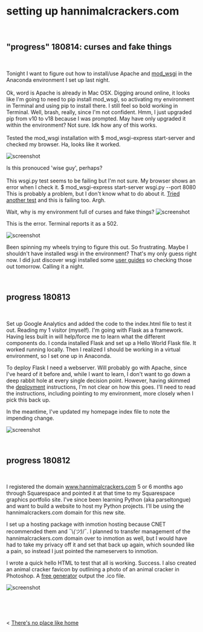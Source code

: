 
# setting up hannimalcrackers.com

&nbsp;
&nbsp;

## "progress" 180814: curses and fake things
&nbsp;

Tonight I want to figure out how to install/use Apache and [mod_wsgi](https://pypi.org/project/mod_wsgi/) in the Anaconda environment I set up last night. <br>
<br>
Ok, word is Apache is already in Mac OSX. Digging around online, it looks like I'm going to need to pip install mod_wsgi, so activating my environment in Terminal and using pip to install there. I still feel so bold working in Terminal. Well, brash, really, since I'm not confident. Hmm, I just upgraded pip from v10 to v18 because I was prompted. May have only upgraded it within the environment? Not sure. Idk how any of this works. <br>
<br>
Tested the mod_wsgi installation with $ mod_wsgi-express start-server and checked my browser. Ha, looks like it worked.

![screenshot](http://hannimalcrackers.github.io/parseltongue/img/mod_wsgi_works.png)

Is this pronouced 'wise guy', perhaps? <br>
<br>
This wsgi.py test seems to be failing but I'm not sure. My browser shows an error when I check it.  $ mod_wsgi-express start-server wsgi.py --port 8080 <br>
This is probably a problem, but I don't know what to do about it. [Tried another test](https://davidhamann.de/2017/08/05/running-flask-with-wsgi-on-macos/) and this is failing too. Argh.
<br>

Wait, why is my environment full of curses and fake things?
![screenshot](http://hannimalcrackers.github.io/parseltongue/img/fakeandcurses.png)

This is the error. Terminal reports it as a 502.

![screenshot](http://hannimalcrackers.github.io/parseltongue/img/fail_180814.png)

Been spinning my wheels trying to figure this out. So frustrating. Maybe I shouldn't have installed wsgi in the environment? That's my only guess right now. I did just discover wsgi installed some [user guides](/Users/hhouse/anaconda3/envs/HannimalCrackers-com/lib/python3.6/site-packages/mod_wsgi/docs/_sources/user-guides/checking-your-installation.rst.txt) so checking those out tomorrow. Calling it a night. 


&nbsp;
&nbsp;

## progress 180813
&nbsp;


Set up Google Analytics and added the code to the index.html file to test it out. Reading my 1 visitor (myself). I'm going with Flask as a framework. Having less built in will help/force me to learn what the different components do. I conda installed Flask and set up a Hello World Flask file. It worked running locally. Then I realized I should be working in a virtual environment, so I set one up in Anaconda.

To deploy Flask I need a webserver. Will probably go with Apache, since I've heard of it before and, while I want to learn, I don't want to go down a deep rabbit hole at every single decision point. However, having skimmed the [deployment](http://flask.pocoo.org/docs/1.0/deploying/#deployment) instructions, I'm not clear on how this goes. I'll need to read the instructions, including pointing to my environment, more closely when I pick this back up.

In the meantime, I've updated my homepage index file to note the impending change.

![screenshot](http://hannimalcrackers.github.io/parseltongue/img/helloworldflask.png)


&nbsp;
&nbsp;


## progress 180812
&nbsp;


I registered the domain www.hannimalcrackers.com 5 or 6 months ago through Squarespace and pointed it at that time to my Squarespace graphics portfolio site. I've since been learning Python (aka parseltongue) and want to build a website to host my Python projects. I'll be using the hannimalcrackers.com domain for this new site.

I set up a hosting package with inmotion hosting because CNET recommended them and ¯\\_(ツ)_/¯. I planned to transfer management of the hannimalcrackers.com domain over to inmotion as well, but I would have had to take my privacy off it and set that back up again, which sounded like a pain, so instead I just pointed the nameservers to inmotion.

I wrote a quick hello HTML to test that all is working. Success. I also created an animal cracker favicon by outlining a photo of an animal cracker in Photoshop. A [free generator](http://tools.dynamicdrive.com/favicon/) output the .ico file.

![screenshot](http://hannimalcrackers.github.io/parseltongue/img/helloworld.png)


&nbsp;

&nbsp;


< [There's no place like home](../index.md)
